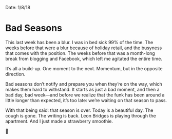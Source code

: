 Date: 1/8/18

# Bad Seasons

This last week has been a blur. I was in bed sick 99% of the time. The weeks before that were a blur because of holiday retail, and the busyness that comes with the position. The weeks before that was a month-long break from blogging and Facebook, which left me agitated the entire time. 

It’s all a build-up. One moment to the next. Momentum, but in the opposite direction.

Bad seasons don’t notify and prepare you when they’re on the way, which makes them hard to withstand. It starts as just a bad moment, and then a bad day, bad week—and before we realize that the funk has been around a little longer than expected, it’s too late: we’re waiting on that season to pass.

With that being said: that season is over. Today is a beautiful day. The cough is gone. The writing is back. Leon Bridges is playing through the apartment. And I just made a strawberry smoothie.

🍓 